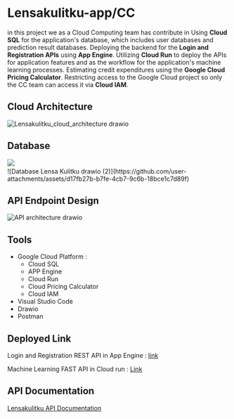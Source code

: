 # Lensakulitku-app/CC
in this project we as a Cloud Computing team has contribute in Using **Cloud SQL** for the application's database, which includes user databases and prediction result databases. Deploying the backend for the **Login and Registration APIs** using **App Engine**. Utilizing **Cloud Run** to deploy the APIs for application features and as the workflow for the application's machine learning processes. Estimating credit expenditures using the **Google Cloud Pricing Calculator**. Restricting access to the Google Cloud project so only the CC team can access it via **Cloud IAM**.

## Cloud Architecture
![Lensakulitku_cloud_architecture drawio](https://github.com/user-attachments/assets/614bae8c-793e-4f6f-bfeb-0e64451cb3f4)

## Database 
<div>
   <img src="https://github.com/user-attachments/assets/d17fb27b-b7fe-4cb7-9c6b-18bce1c7d89f" > <img>
</div>
![Database Lensa Kulitku drawio (2)](https://github.com/user-attachments/assets/d17fb27b-b7fe-4cb7-9c6b-18bce1c7d89f)

## API Endpoint Design
![API architecture drawio](https://github.com/user-attachments/assets/7a5c058e-29e3-4bae-93f8-0f794dfabeb5)

## Tools
- Google Cloud Platform :
   - Cloud SQL
   - APP Engine
   - Cloud Run
   - Cloud Pricing Calculator
   - Cloud IAM
- Visual Studio Code
- Drawio
- Postman

## Deployed Link
Login and Registration REST API in App Engine :
[link](https://backend-dot-lensakulitku-server.et.r.appspot.com/)

Machine Learning FAST API in Cloud run :
[Link](https://lensa-ml-api-1022474212288.asia-southeast2.run.app)

## API Documentation
[Lensakulitku API Documentation](https://documenter.getpostman.com/view/39389673/2sAYBbepF5)



